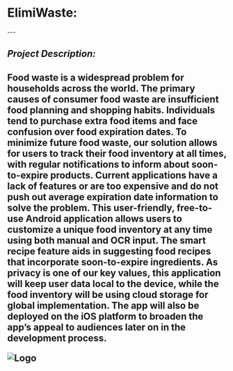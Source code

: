 <h1>ElimiWaste:</h1>
--- 
<h2><i>Project Description:</i><h2>
<p>Food waste is a widespread problem for households across the world. The primary causes of consumer food waste are insufficient food planning and shopping habits. Individuals tend to purchase extra food items and face confusion over food expiration dates. To minimize future food waste, our solution allows for users to track their food inventory at all times, with regular notifications to inform about soon-to-expire products. Current applications have a lack of features or are too expensive and do not push out average expiration date information to solve the problem. This user-friendly, free-to-use Android application allows users to customize a unique food inventory at any time using both manual and OCR input. The smart recipe feature aids in suggesting food recipes that incorporate soon-to-expire ingredients. As privacy is one of our key values, this application will keep user data local to the device, while the food inventory will be using cloud storage for global implementation. The app will also be deployed on the iOS platform to broaden the app’s appeal to audiences later on in the development process.</p>
  
![Logo](https://th.bing.com/th/id/R46de062edf087304ff8dbd5659dbbfd0?rik=VxzxYjeGUxT8Rg&riu=http%3a%2f%2fs1.ibtimes.com%2fsites%2fwww.ibtimes.com%2ffiles%2fstyles%2fembed%2fpublic%2f2014%2f03%2f04%2fworld-bank-food-infographic-2014-food-waste-statistics.jpg&ehk=dqIbYyAiyC8h%2fLb8go3ScauOlWs0RTFF3nz272PQoVI%3d&risl=&pid=ImgRaw)
